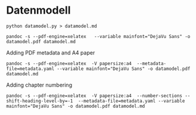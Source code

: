 Datenmodell
===========


    python datamodel.py > datamodel.md

    pandoc -s --pdf-engine=xelatex   --variable mainfont="DejaVu Sans" -o datamodel.pdf datamodel.md


Adding PDF metadata and A4 paper

    pandoc -s --pdf-engine=xelatex  -V papersize:a4  --metadata-file=metadata.yaml --variable mainfont="DejaVu Sans" -o datamodel.pdf datamodel.md


Adding chapter numbering

    pandoc -s --pdf-engine=xelatex  -V papersize:a4  --number-sections --shift-heading-level-by=-1  --metadata-file=metadata.yaml --variable mainfont="DejaVu Sans" -o datamodel.pdf datamodel.md



